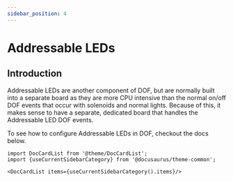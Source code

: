 ```yaml
---
sidebar_position: 4
---
```


# Addressable LEDs

## Introduction

Addressable LEDs are another component of DOF, but are normally built into a separate board as they are more CPU intensive than the normal on/off DOF events that occur with solenoids and normal lights. Because of this, it makes sense to have a separate, dedicated board that handles the Addressable LED DOF events. 

To see how to configure Addressable LEDs in DOF, checkout the docs below.

```mdx-code-block
import DocCardList from '@theme/DocCardList';
import {useCurrentSidebarCategory} from '@docusaurus/theme-common';

<DocCardList items={useCurrentSidebarCategory().items}/>
```